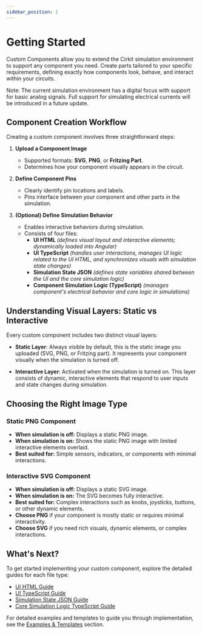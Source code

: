 ```yaml
---
sidebar_position: 1
---
```


# Getting Started

Custom Components allow you to extend the Cirkit simulation environment to support any component you need. Create parts tailored to your specific requirements, defining exactly how components look, behave, and interact within your circuits.

Note: The current simulation environment has a digital focus with support for basic analog signals. Full support for simulating electrical currents will be introduced in a future update.

## Component Creation Workflow

Creating a custom component involves three straightforward steps:

1. **Upload a Component Image**
   - Supported formats: **SVG**, **PNG**, or **Fritzing Part**.
   - Determines how your component visually appears in the circuit.

2. **Define Component Pins**
   - Clearly identify pin locations and labels.
   - Pins interface between your component and other parts in the simulation.

3. **(Optional) Define Simulation Behavior**
   - Enables interactive behaviors during simulation.
   - Consists of four files:
     - **UI HTML** *(defines visual layout and interactive elements; dynamically loaded into Angular)*
     - **UI TypeScript** *(handles user interactions, manages UI logic related to the UI HTML, and synchronizes visuals with simulation state changes)*
     - **Simulation State JSON** *(defines state variables shared between the UI and the core simulation logic)*
     - **Component Simulation Logic (TypeScript)** *(manages component's electrical behavior and core  logic in simulations)*

## Understanding Visual Layers: Static vs Interactive

Every custom component includes two distinct visual layers:

- **Static Layer**: Always visible by default, this is the static image you uploaded (SVG, PNG, or Fritzing part). It represents your component visually when the simulation is turned off.

- **Interactive Layer**: Activated when the simulation is turned on. This layer consists of dynamic, interactive elements that respond to user inputs and state changes during simulation.

## Choosing the Right Image Type

### Static PNG Component
- **When simulation is off:** Displays a static PNG image.
- **When simulation is on:** Shows the static PNG image with limited interactive elements overlaid.
- **Best suited for:** Simple sensors, indicators, or components with minimal interactions.

### Interactive SVG Component
- **When simulation is off:** Displays a static SVG image.
- **When simulation is on:** The SVG becomes fully interactive.
- **Best suited for:** Complex interactions such as knobs, joysticks, buttons, or other dynamic elements.
- **Choose PNG** if your component is mostly static or requires minimal interactivity.
- **Choose SVG** if you need rich visuals, dynamic elements, or complex interactions.

## What's Next?

To get started implementing your custom component, explore the detailed guides for each file type:

- [UI HTML Guide](#)
- [UI TypeScript Guide](#)
- [Simulation State JSON Guide](#)
- [Core Simulation Logic TypeScript Guide](#)

For detailed examples and templates to guide you through implementation, see the [Examples & Templates](#) section.

